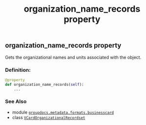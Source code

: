 ﻿---
title: organization_name_records property
second_title: GroupDocs.Metadata for Python via .NET API References
description: 
type: docs
url: /python-net/groupdocs.metadata.formats.businesscard/vcardorganizationalrecordset/organization_name_records/
is_root: false
weight: 230
---

## organization_name_records property


Gets the organizational names and units associated with the object.
### Definition:
```python
@property
def organization_name_records(self):
    ...
```

### See Also
* module [`groupdocs.metadata.formats.businesscard`](../../)
* class [`VCardOrganizationalRecordset`](/metadata/python-net/groupdocs.metadata.formats.businesscard/vcardorganizationalrecordset)
